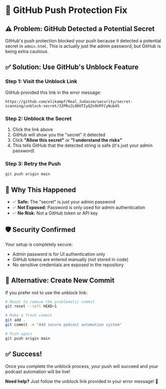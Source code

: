 # 🚨 GitHub Push Protection Fix

## ⚠️ Problem: GitHub Detected a Potential Secret

GitHub's push protection blocked your push because it detected a potential secret in `admin.html`. This is actually just the admin password, but GitHub is being extra cautious.

## ✅ Solution: Use GitHub's Unblock Feature

### Step 1: Visit the Unblock Link
GitHub provided this link in the error message:
```
https://github.com/elikampf/Real_Judaism/security/secret-scanning/unblock-secret/32PRv2LO0UTIyQZn9UPFCyNub45
```

### Step 2: Unblock the Secret
1. Click the link above
2. GitHub will show you the "secret" it detected
3. Click **"Allow this secret"** or **"I understand the risks"**
4. This tells GitHub that the detected string is safe (it's just your admin password)

### Step 3: Retry the Push
```bash
git push origin main
```

## 🔐 Why This Happened

- ✅ **Safe:** The "secret" is just your admin password
- ✅ **Not Exposed:** Password is only used for admin authentication
- ✅ **No Risk:** Not a GitHub token or API key

## 🛡️ Security Confirmed

Your setup is completely secure:
- Admin password is for UI authentication only
- GitHub tokens are entered manually (not stored in code)
- No sensitive credentials are exposed in the repository

## 🎯 Alternative: Create New Commit

If you prefer not to use the unblock link:

```bash
# Reset to remove the problematic commit
git reset --soft HEAD~1

# Make a fresh commit
git add .
git commit -m "Add secure podcast automation system"

# Push again
git push origin main
```

## ✅ Success!

Once you complete the unblock process, your push will succeed and your podcast automation will be live!

**Need help?** Just follow the unblock link provided in your error message! 🚀
